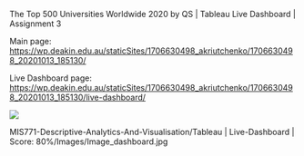   
The Top 500 Universities Worldwide 2020 by QS | Tableau Live Dashboard | Assignment 3

Main page: https://wp.deakin.edu.au/staticSites/1706630498_akriutchenko/1706630498_20201013_185130/

Live Dashboard page: https://wp.deakin.edu.au/staticSites/1706630498_akriutchenko/1706630498_20201013_185130/live-dashboard/

![](/Images/Image_dashboard.jpg)

MIS771-Descriptive-Analytics-And-Visualisation/Tableau | Live-Dashboard | Score: 80%/Images/Image_dashboard.jpg
